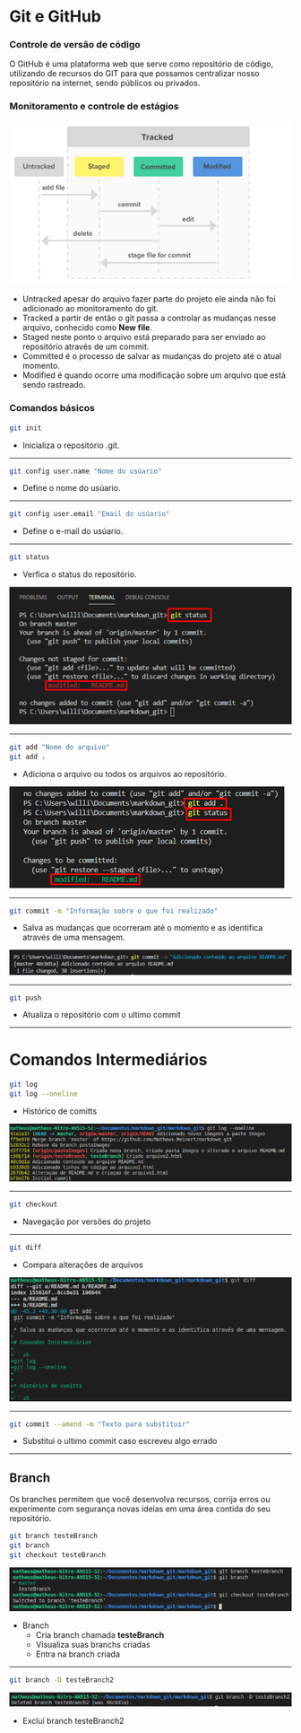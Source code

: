 # Git e GitHub
### Controle de versão de código

O GitHub é uma plataforma web que serve como repositório de código, utilizando de recursos do GIT para que possamos centralizar nosso repositório na internet, sendo públicos ou privados. 

### Monitoramento e controle de estágios

![](Images/estagiosgit.png)

* Untracked apesar do arquivo fazer parte do projeto ele ainda não foi adicionado ao monitoramento do git.
* Tracked a partir de então o git passa a controlar as mudanças nesse arquivo, conhecido como **New file**.
* Staged neste ponto o arquivo está preparado para ser enviado ao repositório através de um commit.
* Committed é o processo de salvar as mudanças do projeto até o atual momento.
* Modified é quando ocorre uma modificação sobre um arquivo que está sendo rastreado.

### Comandos básicos

```sh
git init
```
* Inicializa o repositório .git.
----
```sh
git config user.name "Nome do usúario"
```
* Define o nome do usúario.
----
```sh
git config user.email "Email do usúario"
```
* Define o e-mail do usúario.
----
```sh
git status
```
* Verfica  o status do repositório.

![](Images/gitstatus-modified.png)

---
```sh
git add "Nome do arquivo"
git add .
```
* Adiciona o arquivo ou todos os arquivos ao repositório.

![](Images/gitadd-modified.png)

---

```sh
git commit -m "Informação sobre o que foi realizado"
```
* Salva as mudanças que ocorreram até o momento e as identifica através de uma mensagem.

![](Images/gitcommit-m.png)

---

```sh
git push
```
* Atualiza o repositório com o ultimo commit

---
# Comandos Intermediários

```sh
git log
git log --oneline
```

* Histórico de comitts

![](Images/gitlogoneline.png)

---

```sh
git checkout 
```

* Navegação por versões do projeto

----


```sh
git diff
```
* Compara alterações de arquivos

![](Images/diff.png)

---

```sh
git commit --amend -m "Texto para substituir"
```
* Substitui o ultimo commit caso escreveu algo errado

---
## Branch

Os branches permitem que você desenvolva recursos, corrija erros ou experimente com segurança novas ideias em uma área contida do seu repositório.

```sh
git branch testeBranch
git branch
git checkout testeBranch
```

![](Images/criandoeentrando.png)


* Branch
    * Cria branch chamada **testeBranch**
    * Visualiza suas branchs criadas
    * Entra na branch criada

------
```sh
git branch -D testeBranch2
```
![](Images/deletandoBranch.png)

* Excluí  branch testeBranch2











